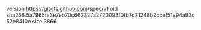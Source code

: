 version https://git-lfs.github.com/spec/v1
oid sha256:5a7965fa3e7eb70c662327a2720093f0fb7d21248b2ccef51e94a93c52e8410e
size 3866
